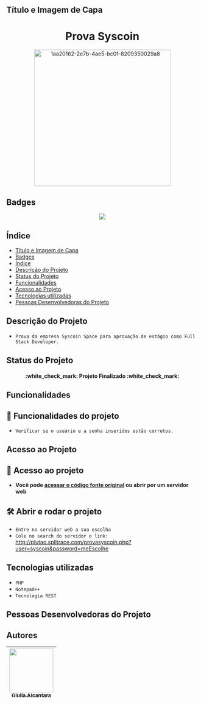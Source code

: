 ## Título e Imagem de Capa

<h1 align="center"> Prova Syscoin </h1>
<p align="center">
<img width="358" alt="1aa20162-2e7b-4ae5-bc0f-8209350029a8" src="https://user-images.githubusercontent.com/54143767/152416387-1027e5ba-4a19-40a5-92ac-a1e8741bf778.png">
</p>

## Badges

<p align="center">
<img src="http://img.shields.io/static/v1?label=STATUS&message=FINALIZADO&color=GREEN&style=for-the-badge"/>
</p>

## Índice 

* [Título e Imagem de Capa](#título-e-imagem-de-capa)
* [Badges](#badges)
* [Índice](#índice)
* [Descrição do Projeto](#descrição-do-projeto)
* [Status do Projeto](#status-do-projeto)
* [Funcionalidades](#funcionalidades)
* [Acesso ao Projeto](#acesso-ao-projeto)
* [Tecnologias utilizadas](#tecnologias-utilizadas)
* [Pessoas Desenvolvedoras do Projeto](#pessoas-desenvolvedoras-do-projeto)

## Descrição do Projeto

- `Prova da empresa Syscoin Space para aprovação de estágio como Full Stack Developer.`

## Status do Projeto

<h4 align="center"> 
    :white_check_mark:  Projeto Finalizado  :white_check_mark:
</h4>

## Funcionalidades

## :hammer: Funcionalidades do projeto

- `Verificar se o usuário e a senha inseridos estão corretos.`

## Acesso ao Projeto

## 📁 Acesso ao projeto

- **Você pode <a href="https://github.com/alcantaragiubs/Prova-Syscoin/blob/main/Teste">acessar o código fonte original</a> ou abrir por um servidor web**

## 🛠️ Abrir e rodar o projeto

- `Entre no servidor web a sua escolha`
- `Cole no search do servidor o link:` <a href="http://plutao.splitrace.com/provasyscoin.php?user=syscoin&password=meEscolhe">http://plutao.splitrace.com/provasyscoin.php?user=syscoin&password=meEscolhe</a>

## Tecnologias utilizadas

- `PHP`
- `Notepad++`
- `Tecnologia REST`

## Pessoas Desenvolvedoras do Projeto

## Autores

| [<img src="https://avatars.githubusercontent.com/u/54143767?v=4" width=115><br><sub>Giulia Alcantara</sub>](https://github.com/giulialcantara)
| :---: |
